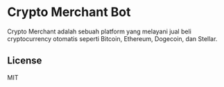 # Crypto Merchant Bot

Crypto Merchant adalah sebuah platform yang melayani jual beli cryptocurrency otomatis seperti Bitcoin, Ethereum, Dogecoin, dan Stellar.

## License 

MIT